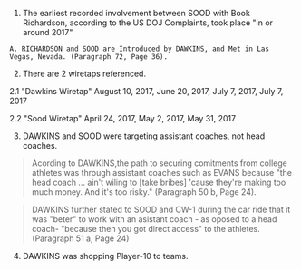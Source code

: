 1. The earliest recorded involvement between SOOD with Book Richardson, according to the US DOJ Complaints, took place "in or around 2017"
```
A. RICHARDSON and SOOD are Introduced by DAWKINS, and Met in Las Vegas, Nevada. (Paragraph 72, Page 36).
```

2. There are 2 wiretaps referenced. 

2.1 "Dawkins Wiretap" August 10, 2017, June 20, 2017, July 7, 2017, July 7, 2017

2.2 "Sood Wiretap" April 24, 2017, May 2, 2017, May 31, 2017

3. DAWKINS and SOOD were targeting assistant coaches, not head coaches.
> Acording to DAWKINS,the path to securing comitments from college athletes was through assistant coaches such as EVANS because "the head
coach ... ain't wiling to \[take bribes\] 'cause they're making too much money. And it's too risky." (Paragraph 50 b, Page 24).

> DAWKINS further stated to SOOD and CW-1 during the car ride that it was "beter" to work with an asistant coach - as oposed to a head coach- "because then you got direct access" to the athletes. (Paragraph 51 a, Page 24)

4. DAWKINS was shopping Player-10 to teams.
